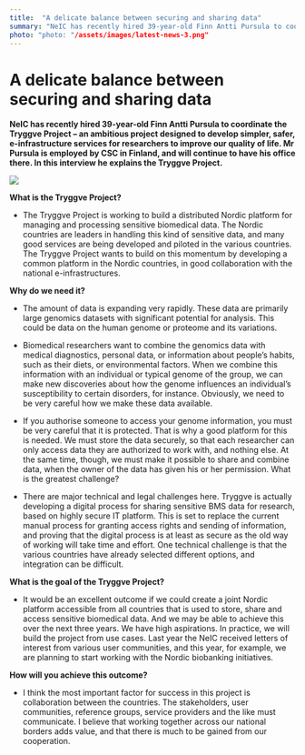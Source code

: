 ```yaml
---
title:  "A delicate balance between securing and sharing data" 
summary: "NeIC has recently hired 39-year-old Finn Antti Pursula to coordinate the Tryggve Project – an ambitious project designed to develop simpler, safer, e-infrastructure services for researchers to improve our quality of life. Mr Pursula is employed by CSC in Finland, and will continue to have his office there. In this interview he explains the Tryggve Project."
photo: "photo: "/assets/images/latest-news-3.png"
---
```


A delicate balance between securing and sharing data
====================================================

**NeIC has recently hired 39-year-old Finn Antti Pursula to coordinate the Tryggve Project – an ambitious project designed to develop simpler, safer, e-infrastructure services for researchers to improve our quality of life. Mr Pursula is employed by CSC in Finland, and will continue to have his office there. In this interview he explains the Tryggve Project.**

<a href="{% include baseurl %}/assets/images/news/antti-portrait.jpeg"> <img class="smallpic" src="{% include baseurl %}/assets/images/news/antti-portrait.jpeg"> </a>

**What is the Tryggve Project?**

- The Tryggve Project is working to build a distributed Nordic platform for managing and processing sensitive biomedical data. The Nordic countries are leaders in handling this kind of sensitive data, and many good services are being developed and piloted in the various countries. The Tryggve Project wants to build on this momentum by developing a common platform in the Nordic countries, in good collaboration with the national e-infrastructures.

**Why do we need it?**

- The amount of data is expanding very rapidly. These data are primarily large genomics datasets with significant potential for analysis. This could be data on the human genome or proteome and its variations.

- Biomedical researchers want to combine the genomics data with medical diagnostics, personal data, or information about people’s habits, such as their diets, or environmental factors. When we combine this information with an individual or typical genome of the group, we can make new discoveries about how the genome influences an individual’s susceptibility to certain disorders, for instance. Obviously, we need to be very careful how we make these data available.

- If you authorise someone to access your genome information, you must be very careful that it is protected. That is why a good platform for this is needed. We must store the data securely, so that each researcher can only access data they are authorized to work with, and nothing else. At the same time, though, we must make it possible to share and combine data, when the owner of the data has given his or her permission. What is the greatest challenge?

- There are major technical and legal challenges here. Tryggve is actually developing a digital process for sharing sensitive BMS data for research, based on highly secure IT platform. This is set to replace the current manual process for granting access rights and sending of information, and proving that the digital process is at least as secure as the old way of working will take time and effort. One technical challenge is that the various countries have already selected different options, and integration can be difficult.

**What is the goal of the Tryggve Project?**

- It would be an excellent outcome if we could create a joint Nordic platform accessible from all countries that is used to store, share and access sensitive biomedical data. And we may be able to achieve this over the next three years. We have high aspirations. In practice, we will build the project from use cases. Last year the NeIC received letters of interest from various user communities, and this year, for example, we are planning to start working with the Nordic biobanking initiatives.

**How will you achieve this outcome?**

- I think the most important factor for success in this project is collaboration between the countries. The stakeholders, user communities, reference groups, service providers and the like must communicate. I believe that working together across our national borders adds value, and that there is much to be gained from our cooperation.
